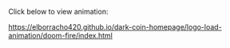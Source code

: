 Click below to view animation:

https://elborracho420.github.io/dark-coin-homepage/logo-load-animation/doom-fire/index.html
